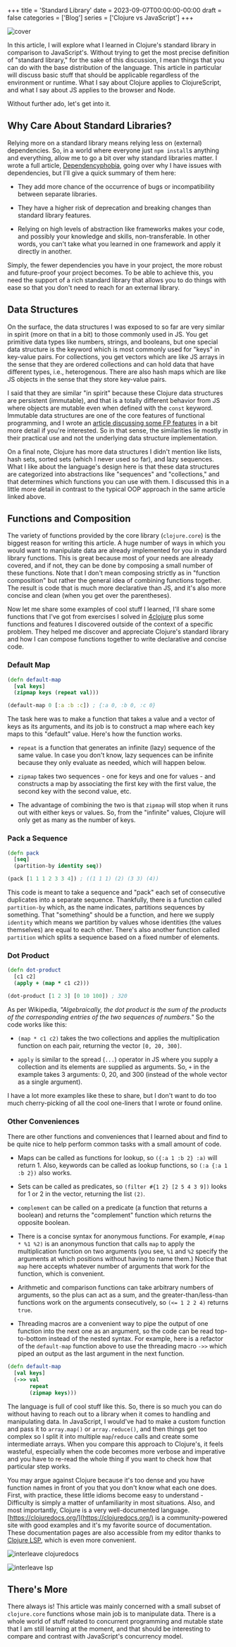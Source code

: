 +++
title = 'Standard Library'
date = 2023-09-07T00:00:00-00:00
draft = false
categories = ['Blog']
series = ['Clojure vs JavaScript']
+++

![cover](https://i.imgur.com/nhBxOOc.png)

In this article, I will explore what I learned in Clojure's standard library in comparison to JavaScript's. Without trying to get the most precise definition of "standard library," for the sake of this discussion, I mean things that you can do with the base distribution of the language. This article in particular will discuss basic stuff that should be applicable regardless of the environment or runtime. What I say about Clojure applies to ClojureScript, and what I say about JS applies to the browser and Node.

Without further ado, let's get into it.

## Why Care About Standard Libraries?

Relying more on a standard library means relying less on (external) dependencies. So, in a world where everyone just `npm install`s anything and everything, allow me to go a bit over why standard libraries matter. I wrote a full article, [Dependencyphobia](/posts/dependencyphobia.html), going over why I have issues with dependencies, but I'll give a quick summary of them here:

* They add more chance of the occurrence of bugs or incompatibility between separate libraries.
    
* They have a higher risk of deprecation and breaking changes than standard library features.
    
* Relying on high levels of abstraction like frameworks makes your code, and possibly your knowledge and skills, non-transferable. In other words, you can't take what you learned in one framework and apply it directly in another.
    

Simply, the fewer dependencies you have in your project, the more robust and future-proof your project becomes. To be able to achieve this, you need the support of a rich standard library that allows you to do things with ease so that you don't need to reach for an external library.

## Data Structures

On the surface, the data structures I was exposed to so far are very similar in spirit (more on that in a bit) to those commonly used in JS. You get primitive data types like numbers, strings, and booleans, but one special data structure is the keyword which is most commonly used for "keys" in key-value pairs. For collections, you get vectors which are like JS arrays in the sense that they are ordered collections and can hold data that have different types, i.e., heterogenous. There are also hash maps which are like JS objects in the sense that they store key-value pairs.

I said that they are similar "in spirit" because these Clojure data structures are persistent (immutable), and that is a totally different behavior from JS where objects are mutable even when defined with the `const` keyword. Immutable data structures are one of the core features of functional programming, and I wrote an [article discussing some FP features](/posts/functional-programming.html) in a bit more detail if you're interested. So in that sense, the similarities lie mostly in their practical use and not the underlying data structure implementation.

On a final note, Clojure has more data structures I didn't mention like lists, hash sets, sorted sets (which I never used so far), and lazy sequences. What I like about the language's design here is that these data structures are categorized into abstractions like "sequences" and "collections," and that determines which functions you can use with them. I discussed this in a little more detail in contrast to the typical OOP approach in the same article linked above.

## Functions and Composition

The variety of functions provided by the core library (`clojure.core`) is the biggest reason for writing this article. A huge number of ways in which you would want to manipulate data are already implemented for you in standard library functions. This is great because most of your needs are already covered, and if not, they can be done by composing a small number of these functions. Note that I don't mean composing strictly as in "function composition" but rather the general idea of combining functions together. The result is code that is much more declarative than JS, and it's also more concise and clean (when you get over the parentheses).

Now let me share some examples of cool stuff I learned, I'll share some functions that I've got from exercises I solved in [4clojure](http://4clojure.oxal.org/) plus some functions and features I discovered outside of the context of a specific problem. They helped me discover and appreciate Clojure's standard library and how I can compose functions together to write declarative and concise code.

### Default Map

```clojure
(defn default-map
  [val keys]
  (zipmap keys (repeat val)))

(default-map 0 [:a :b :c]) ; {:a 0, :b 0, :c 0}
```

The task here was to make a function that takes a value and a vector of keys as its arguments, and its job is to construct a map where each key maps to this "default" value. Here's how the function works.

* `repeat` is a function that generates an infinite (lazy) sequence of the same value. In case you don't know, lazy sequences can be infinite because they only evaluate as needed, which will happen below.
    
* `zipmap` takes two sequences - one for keys and one for values - and constructs a map by associating the first key with the first value, the second key with the second value, etc.
    
* The advantage of combining the two is that `zipmap` will stop when it runs out with either keys or values. So, from the "infinite" values, Clojure will only get as many as the number of keys.
    

### Pack a Sequence

```clojure
(defn pack
  [seq]
  (partition-by identity seq))

(pack [1 1 1 2 3 3 4]) ; ((1 1 1) (2) (3 3) (4))
```

This code is meant to take a sequence and "pack" each set of consecutive duplicates into a separate sequence. Thankfully, there is a function called `partition-by` which, as the name indicates, partitions sequences by something. That "something" should be a function, and here we supply `identity` which means we partition by values whose identities (the values themselves) are equal to each other. There's also another function called `partition` which splits a sequence based on a fixed number of elements.

### Dot Product

```clojure
(defn dot-product
  [c1 c2]
  (apply + (map * c1 c2)))

(dot-product [1 2 3] [0 10 100]) ; 320
```

As per Wikipedia, *"Algebraically, the dot product is the sum of the products of the corresponding entries of the two sequences of numbers."* So the code works like this:

* `(map * c1 c2)` takes the two collections and applies the multiplication function on each pair, returning the vector `[0, 20, 300]`.
    
* `apply` is similar to the spread (`...`) operator in JS where you supply a collection and its elements are supplied as arguments. So, `+` in the example takes 3 arguments: 0, 20, and 300 (instead of the whole vector as a single argument).
    

I have a lot more examples like these to share, but I don't want to do too much cherry-picking of all the cool one-liners that I wrote or found online.

### Other Conveniences

There are other functions and conveniences that I learned about and find to be quite nice to help perform common tasks with a small amount of code.

* Maps can be called as functions for lookup, so `({:a 1 :b 2} :a)` will return 1. Also, keywords can be called as lookup functions, so `(:a {:a 1 :b 2})` also works.
    
* Sets can be called as predicates, so `(filter #{1 2} [2 5 4 3 9])` looks for 1 or 2 in the vector, returning the list `(2)`.
    
* `complement` can be called on a predicate (a function that returns a boolean) and returns the "complement" function which returns the opposite boolean.
    
* There is a concise syntax for anonymous functions. For example, `#(map * %1 %2)` is an anonymous function that calls `map` to apply the multiplication function on two arguments (you see, `%1` and `%2` specify the arguments at which positions without having to name them.) Notice that `map` here accepts whatever number of arguments that work for the function, which is convenient.
    
* Arithmetic and comparison functions can take arbitrary numbers of arguments, so the plus can act as a sum, and the greater-than/less-than functions work on the arguments consecutively, so `(<= 1 2 2 4)` returns `true`.
    
* Threading macros are a convenient way to pipe the output of one function into the next one as an argument, so the code can be read top-to-bottom instead of the nested syntax. For example, here is a refactor of the `default-map` function above to use the threading macro `->>` which piped an output as the last argument in the next function.
    

```clojure
(defn default-map
  [val keys]
  (->> val
       repeat
       (zipmap keys)))
```

The language is full of cool stuff like this. So, there is so much you can do without having to reach out to a library when it comes to handling and manipulating data. In JavaScript, I would've had to make a custom function and pass it to `array.map()` or `array.reduce()`, and then things get too complex so I split it into multiple `map`/`reduce` calls and create some intermediate arrays. When you compare this approach to Clojure's, it feels wasteful, especially when the code becomes more verbose and imperative and you have to re-read the whole thing if you want to check how that particular step works.

You may argue against Clojure because it's too dense and you have function names in front of you that you don't know what each one does. First, with practice, these little idioms become easy to understand - Difficulty is simply a matter of unfamiliarity in most situations. Also, and most importantly, Clojure is a very well-documented language. [https://clojuredocs.org/](https://clojuredocs.org/) is a community-powered site with good examples and it's my favorite source of documentation. These documentation pages are also accessible from my editor thanks to [Clojure LSP](https://clojure-lsp.io/), which is even more convenient.

![interleave clojuredocs](https://i.imgur.com/f0HGnxH.png)

![interleave lsp](https://i.imgur.com/5Yrw2z8.png)

## There's More

There always is! This article was mainly concerned with a small subset of `clojure.core` functions whose main job is to manipulate data. There is a whole world of stuff related to concurrent programming and mutable state that I am still learning at the moment, and that should be interesting to compare and contrast with JavaScript's concurrency model.
